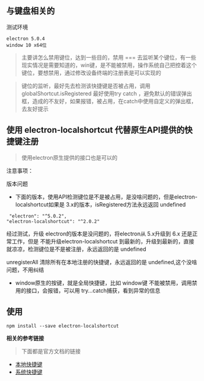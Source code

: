 ## 与键盘相关的

测试环境
```
electron 5.0.4
window 10 x64位
```

>	主要讲怎么禁用键位，达到一些目的，禁用 === 去监听某个键位，有一些现实情况是需要知道的，win键，是不能被禁用，操作系统自己把控着这个键位，要想禁用，通过修改设备终端的注册表是可以实现的

>	键位的监听，最好先去检测该快捷键是否被占用，调用globalShortcut.isRegistered 最好使用try catch ，避免默认的错误弹出框，造成的不友好，如果报错，被占用，在catch中使用自定义的弹出框，去友好提示

## 使用 electron-localshortcut 代替原生API提供的快捷键注册

>   使用electron原生提供的接口也是可以的


注意事项：

版本问题
- 下面的版本，使用API检测键位是不是被占用，是没啥问题的，但是electron-localshortcut如果是 3.x的版本，isRegistered方法永远返回  undefined

```
 "electron": "^5.0.2",
"electron-localshortcut": "^2.0.2"
```
经过测试，升级 electron的版本是没问题的，将electron从 5.x升级到 6.x 还是正常工作，但是 不能升级electron-localshortcut 到最新的，升级到最新的，直接就凉凉，检测键位是不是被注册，永远返回的是 undefined

unregisterAll 清除所有在本地注册的快捷键，永远返回的是 undefined,这个没啥问题，不用纠结

- window原生的按键，就是全局快捷键，比如 window键 不能被禁用，调用禁用的接口，会报错，可以用 try...catch捕获，看到异常的信息

## 使用

```
npm install --save electron-localshortcut
```

**相关的参考链接**
>   下面都是官方文档的链接
- [本地快捷键](https://electronjs.org/docs/tutorial/keyboard-shortcuts)
- [系统快捷键](https://electronjs.org/docs/api/global-shortcut#globalshortcutregisteraccelerator-callback)